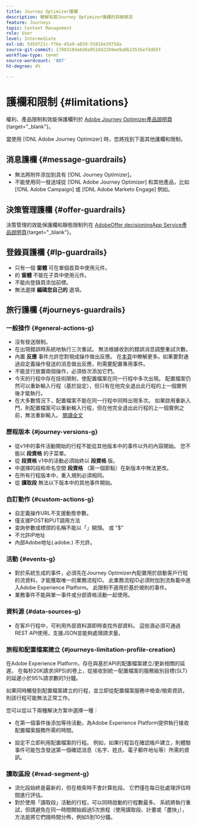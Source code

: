 ```yaml
---
title: Journey Optimizer護欄
description: 瞭解有關Journey Optimizer護欄的詳細資訊
feature: Journeys
topic: Content Management
role: User
level: Intermediate
exl-id: 5d59f21c-f76e-45a9-a839-55816e39758a
source-git-commit: 1780310da6d8a952dd22b9ee9a0b23516efddb5f
workflow-type: tm+mt
source-wordcount: '807'
ht-degree: 4%

---
```


# 護欄和限制 {#limitations}

權利、產品限制和效能保護欄列於 [Adobe Journey Optimizer產品說明頁](https://helpx.adobe.com/tw/legal/product-descriptions/adobe-journey-optimizer.html){target=&quot;_blank&quot;}。

當使用 [!DNL Adobe Journey Optimizer] 時，您將找到下面其他護欄和限制。

## 消息護欄 {#message-guardrails}

* 無法將附件添加到具有 [!DNL Journey Optimizer]。
* 不能使用同一發送域從 [!DNL Adobe Journey Optimizer] 和其他產品，比如 [!DNL Adobe Campaign] 或 [!DNL Adobe Marketo Engage] 例如。


## 決策管理護欄 {#offer-guardrails}

決策管理的效能保護欄和靜態限制列在 [AdobeOffer decisioningApp Service產品說明頁](https://helpx.adobe.com/legal/product-descriptions/offer-decisioning-app-service.html){target=&quot;_blank&quot;}。


## 登錄頁護欄 {#lp-guardrails}

* 只有一個 **窗體** 可在單個首頁中使用元件。
* 的 **窗體** 不能在子頁中使用元件。
* 不能向登錄頁添加前標。
* 無法選擇 **編碼您自己的** 選項。

## 旅行護欄 {#journeys-guardrails}

### 一般操作 {#general-actions-g}

* 沒有發送限制。
* 在出現錯誤時系統地執行三次重試。 無法根據收到的錯誤消息調整重試次數。
* 內置 **反應** 事件允許您對現成操作做出反應。 在[本頁](../building-journeys/reaction-events.md)中瞭解更多。如果要對通過自定義操作發送的消息做出反應，則需要配置專用事件。
* 不能並行放置兩個操作，必須依次添加它們。
* 今天的行程中存在技術限制，使配置檔案在同一行程中多次出現。 配置檔案仍然可以重新輸入行程（基於設定），但只有在他完全退出此行程的上一個實例後才能執行。
* 在大多數情況下，配置檔案不能在同一行程中同時出現多次。 如果啟用重新入門，則配置檔案可以重新輸入行程，但在他完全退出此行程的上一個實例之前，無法重新輸入。 [閱讀全文](../building-journeys/journey-end.md)

### 歷程版本 {#journey-versions-g}

* 從v1中的事件活動開始的行程不能從其他版本中的事件以外的內容開始。 您不能以 **段資格** 的子菜單。
* 從 **段資格** v1中的活動必須始終以 **段資格** 版。
* 中選擇的段和命名空間 **段資格** （第一個節點）在新版本中無法更改。
* 在所有行程版本中，重入規則必須相同。
* 從 **讀取段** 無法以下版本中的其他事件開始。

### 自訂動作 {#custom-actions-g}

* 自定義操作URL不支援動態參數。
* 僅支援POST和PUT調用方法
* 查詢參數或標頭的名稱不能以「」開頭。 或 &quot;$&quot;
* 不允許IP地址
* 內部Adobe地址(.adobe.) 不允許。

### 活動 {#events-g}

* 對於系統生成的事件，必須先在Journey Optimizer內配置用於啟動客戶行程的流資料，才能獲取唯一的業務流程ID。 此業務流程ID必須附加到流負載中進入Adobe Experience Platform。 此限制不適用於基於規則的事件。
* 業務事件不能與單一事件或分部資格活動一起使用。

### 資料源 {#data-sources-g}

* 在客戶行程中，可利用外部資料源即時查找外部資料。 這些源必須可通過REST API使用，支援JSON並能夠處理請求量。

### 旅程和配置檔案建立 {#journeys-limitation-profile-creation}

在Adobe Experience Platform，存在與基於API的配置檔案建立/更新相關的延遲。 在每秒20K請求(RPS)的卷上，從接收到統一配置檔案的服務級別目標(SLT)的延遲小於95%請求數的1分鐘。

如果同時觸發到配置檔案建立的行程，並立即從配置檔案服務中檢查/檢索資訊，則該行程可能無法正常工作。

您可以從以下兩種解決方案中選擇一種：

* 在第一個事件後添加等待活動，為Adobe Experience Platform提供執行接收配置檔案服務所需的時間。

* 設定不立即利用配置檔案的行程。 例如，如果行程旨在確認帳戶建立，則體驗事件可能包含發送第一個確認消息（名字、姓氏、電子郵件地址等）所需的資訊。

### 讀取區段 {#read-segment-g}

* 流化段始終是最新的，但在檢索時不會計算批段。 它們僅在每日批處理評估時間進行評估。
* 對於使用「讀取段」活動的行程，可以同時啟動的行程數最多。 系統將執行重試，但請避免在同一時間開始超過5次旅程（使用讀取段、計畫或「盡快」），方法是將它們隨時間分佈，例如5到10分鐘。
